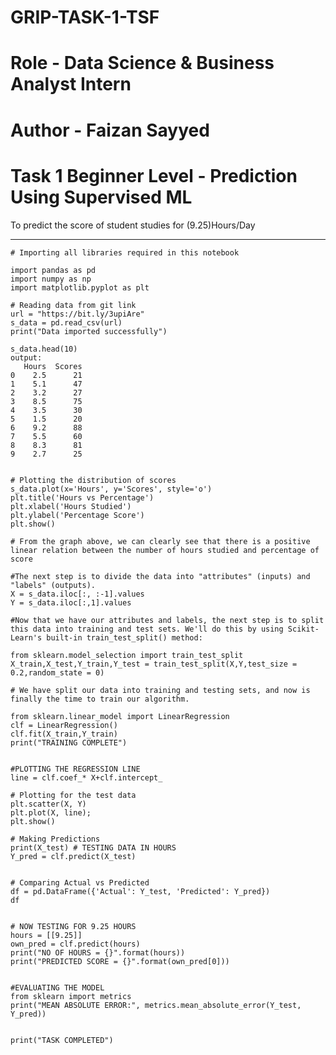 # GRIP-TASK-1-TSF
# Role - Data Science & Business Analyst Intern
# Author - Faizan Sayyed
# Task 1 Beginner Level - Prediction Using Supervised ML 
To predict the score of student studies for (9.25)Hours/Day

-----------------------------------------------------------------------------------------------------------------------------------------------------------------------------

```
# Importing all libraries required in this notebook

import pandas as pd
import numpy as np  
import matplotlib.pyplot as plt 

# Reading data from git link
url = "https://bit.ly/3upiAre"
s_data = pd.read_csv(url)
print("Data imported successfully")

s_data.head(10)
output:
   Hours  Scores
0    2.5      21
1    5.1      47
2    3.2      27
3    8.5      75
4    3.5      30
5    1.5      20
6    9.2      88
7    5.5      60
8    8.3      81
9    2.7      25


# Plotting the distribution of scores
s_data.plot(x='Hours', y='Scores', style='o')  
plt.title('Hours vs Percentage')  
plt.xlabel('Hours Studied')  
plt.ylabel('Percentage Score')  
plt.show()

# From the graph above, we can clearly see that there is a positive linear relation between the number of hours studied and percentage of score

#The next step is to divide the data into "attributes" (inputs) and "labels" (outputs).
X = s_data.iloc[:, :-1].values
Y = s_data.iloc[:,1].values

#Now that we have our attributes and labels, the next step is to split this data into training and test sets. We'll do this by using Scikit-Learn's built-in train_test_split() method:

from sklearn.model_selection import train_test_split
X_train,X_test,Y_train,Y_test = train_test_split(X,Y,test_size = 0.2,random_state = 0)

# We have split our data into training and testing sets, and now is finally the time to train our algorithm.

from sklearn.linear_model import LinearRegression
clf = LinearRegression()
clf.fit(X_train,Y_train)
print("TRAINING COMPLETE")


#PLOTTING THE REGRESSION LINE
line = clf.coef_* X+clf.intercept_

# Plotting for the test data
plt.scatter(X, Y)
plt.plot(X, line);
plt.show()

# Making Predictions
print(X_test) # TESTING DATA IN HOURS
Y_pred = clf.predict(X_test)


# Comparing Actual vs Predicted
df = pd.DataFrame({'Actual': Y_test, 'Predicted': Y_pred})  
df


# NOW TESTING FOR 9.25 HOURS
hours = [[9.25]]
own_pred = clf.predict(hours)
print("NO OF HOURS = {}".format(hours))
print("PREDICTED SCORE = {}".format(own_pred[0]))


#EVALUATING THE MODEL
from sklearn import metrics
print("MEAN ABSOLUTE ERROR:", metrics.mean_absolute_error(Y_test, Y_pred))


print("TASK COMPLETED")
```




